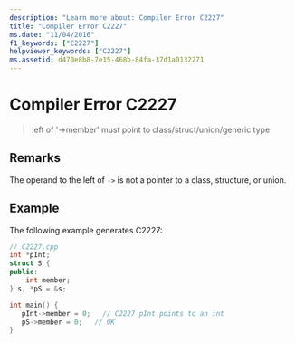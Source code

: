 ```yaml
---
description: "Learn more about: Compiler Error C2227"
title: "Compiler Error C2227"
ms.date: "11/04/2016"
f1_keywords: ["C2227"]
helpviewer_keywords: ["C2227"]
ms.assetid: d470e8b8-7e15-468b-84fa-37d1a0132271
---
```

# Compiler Error C2227

> left of '->member' must point to class/struct/union/generic type

## Remarks

The operand to the left of `->` is not a pointer to a class, structure, or union.

## Example

The following example generates C2227:

```cpp
// C2227.cpp
int *pInt;
struct S {
public:
    int member;
} s, *pS = &s;

int main() {
   pInt->member = 0;   // C2227 pInt points to an int
   pS->member = 0;   // OK
}
```
